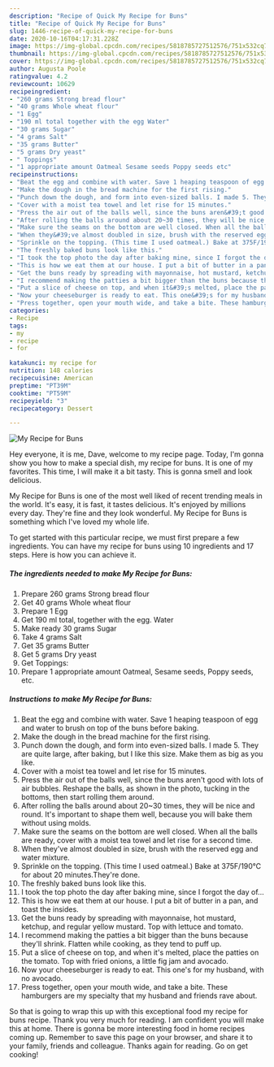 ```yaml
---
description: "Recipe of Quick My Recipe for Buns"
title: "Recipe of Quick My Recipe for Buns"
slug: 1446-recipe-of-quick-my-recipe-for-buns
date: 2020-10-16T04:17:31.228Z
image: https://img-global.cpcdn.com/recipes/5818785727512576/751x532cq70/my-recipe-for-buns-recipe-main-photo.jpg
thumbnail: https://img-global.cpcdn.com/recipes/5818785727512576/751x532cq70/my-recipe-for-buns-recipe-main-photo.jpg
cover: https://img-global.cpcdn.com/recipes/5818785727512576/751x532cq70/my-recipe-for-buns-recipe-main-photo.jpg
author: Augusta Poole
ratingvalue: 4.2
reviewcount: 10629
recipeingredient:
- "260 grams Strong bread flour"
- "40 grams Whole wheat flour"
- "1 Egg"
- "190 ml total together with the egg Water"
- "30 grams Sugar"
- "4 grams Salt"
- "35 grams Butter"
- "5 grams Dry yeast"
- " Toppings"
- "1 appropriate amount Oatmeal Sesame seeds Poppy seeds etc"
recipeinstructions:
- "Beat the egg and combine with water. Save 1 heaping teaspoon of egg and water to brush on top of the buns before baking."
- "Make the dough in the bread machine for the first rising."
- "Punch down the dough, and form into even-sized balls. I made 5. They are quite large, after baking, but I like this size. Make them as big as you like."
- "Cover with a moist tea towel and let rise for 15 minutes."
- "Press the air out of the balls well, since the buns aren&#39;t good with lots of air bubbles. Reshape the balls, as shown in the photo, tucking in the bottoms, then start rolling them around."
- "After rolling the balls around about 20~30 times, they will be nice and round. It&#39;s important to shape them well, because you will bake them without using molds."
- "Make sure the seams on the bottom are well closed. When all the balls are ready, cover with a moist tea towel and let rise for a second time."
- "When they&#39;ve almost doubled in size, brush with the reserved egg and water mixture."
- "Sprinkle on the topping. (This time I used oatmeal.) Bake at 375F/190℃ for about 20 minutes.They&#39;re done."
- "The freshly baked buns look like this."
- "I took the top photo the day after baking mine, since I forgot the day of..."
- "This is how we eat them at our house. I put a bit of butter in a pan, and toast the insides."
- "Get the buns ready by spreading with mayonnaise, hot mustard, ketchup, and regular yellow mustard. Top with lettuce and tomato."
- "I recommend making the patties a bit bigger than the buns because they&#39;ll shrink. Flatten while cooking, as they tend to puff up."
- "Put a slice of cheese on top, and when it&#39;s melted, place the patties on the tomato. Top with fried onions, a little fig jam and avocado."
- "Now your cheeseburger is ready to eat. This one&#39;s for my husband, with no avocado."
- "Press together, open your mouth wide, and take a bite. These hamburgers are my specialty that my husband and friends rave about."
categories:
- Recipe
tags:
- my
- recipe
- for

katakunci: my recipe for 
nutrition: 148 calories
recipecuisine: American
preptime: "PT39M"
cooktime: "PT59M"
recipeyield: "3"
recipecategory: Dessert

---
```



![My Recipe for Buns](https://img-global.cpcdn.com/recipes/5818785727512576/751x532cq70/my-recipe-for-buns-recipe-main-photo.jpg)

Hey everyone, it is me, Dave, welcome to my recipe page. Today, I'm gonna show you how to make a special dish, my recipe for buns. It is one of my favorites. This time, I will make it a bit tasty. This is gonna smell and look delicious.



My Recipe for Buns is one of the most well liked of recent trending meals in the world. It's easy, it is fast, it tastes delicious. It's enjoyed by millions every day. They're fine and they look wonderful. My Recipe for Buns is something which I've loved my whole life.


To get started with this particular recipe, we must first prepare a few ingredients. You can have my recipe for buns using 10 ingredients and 17 steps. Here is how you can achieve it.

<!--inarticleads1-->

##### The ingredients needed to make My Recipe for Buns:

1. Prepare 260 grams Strong bread flour
1. Get 40 grams Whole wheat flour
1. Prepare 1 Egg
1. Get 190 ml total, together with the egg. Water
1. Make ready 30 grams Sugar
1. Take 4 grams Salt
1. Get 35 grams Butter
1. Get 5 grams Dry yeast
1. Get  Toppings:
1. Prepare 1 appropriate amount Oatmeal, Sesame seeds, Poppy seeds, etc.




<!--inarticleads2-->

##### Instructions to make My Recipe for Buns:

1. Beat the egg and combine with water. Save 1 heaping teaspoon of egg and water to brush on top of the buns before baking.
1. Make the dough in the bread machine for the first rising.
1. Punch down the dough, and form into even-sized balls. I made 5. They are quite large, after baking, but I like this size. Make them as big as you like.
1. Cover with a moist tea towel and let rise for 15 minutes.
1. Press the air out of the balls well, since the buns aren&#39;t good with lots of air bubbles. Reshape the balls, as shown in the photo, tucking in the bottoms, then start rolling them around.
1. After rolling the balls around about 20~30 times, they will be nice and round. It&#39;s important to shape them well, because you will bake them without using molds.
1. Make sure the seams on the bottom are well closed. When all the balls are ready, cover with a moist tea towel and let rise for a second time.
1. When they&#39;ve almost doubled in size, brush with the reserved egg and water mixture.
1. Sprinkle on the topping. (This time I used oatmeal.) Bake at 375F/190℃ for about 20 minutes.They&#39;re done.
1. The freshly baked buns look like this.
1. I took the top photo the day after baking mine, since I forgot the day of...
1. This is how we eat them at our house. I put a bit of butter in a pan, and toast the insides.
1. Get the buns ready by spreading with mayonnaise, hot mustard, ketchup, and regular yellow mustard. Top with lettuce and tomato.
1. I recommend making the patties a bit bigger than the buns because they&#39;ll shrink. Flatten while cooking, as they tend to puff up.
1. Put a slice of cheese on top, and when it&#39;s melted, place the patties on the tomato. Top with fried onions, a little fig jam and avocado.
1. Now your cheeseburger is ready to eat. This one&#39;s for my husband, with no avocado.
1. Press together, open your mouth wide, and take a bite. These hamburgers are my specialty that my husband and friends rave about.




So that is going to wrap this up with this exceptional food my recipe for buns recipe. Thank you very much for reading. I am confident you will make this at home. There is gonna be more interesting food in home recipes coming up. Remember to save this page on your browser, and share it to your family, friends and colleague. Thanks again for reading. Go on get cooking!
